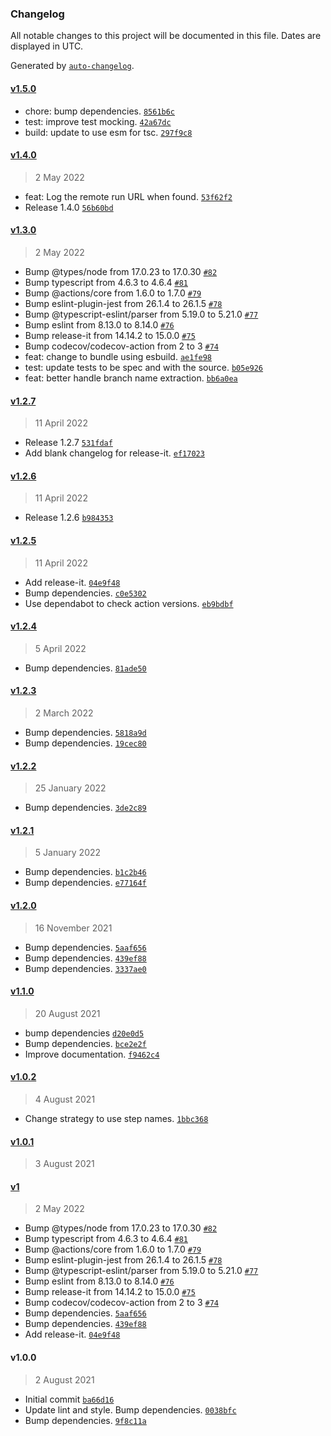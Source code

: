 ### Changelog

All notable changes to this project will be documented in this file. Dates are displayed in UTC.

Generated by [`auto-changelog`](https://github.com/CookPete/auto-changelog).

#### [v1.5.0](https://github.com/Codex-/return-dispatch/compare/v1.4.0...v1.5.0)

- chore: bump dependencies. [`8561b6c`](https://github.com/Codex-/return-dispatch/commit/8561b6c2b86fd8e7e036c04c047a931ed54f2af6)
- test: improve test mocking. [`42a67dc`](https://github.com/Codex-/return-dispatch/commit/42a67dced5dda64cc47dacaae7fbf9f7211d6946)
- build: update to use esm for tsc. [`297f9c8`](https://github.com/Codex-/return-dispatch/commit/297f9c87f343b45b3358295b594fe7aa27cfb3eb)

#### [v1.4.0](https://github.com/Codex-/return-dispatch/compare/v1.3.0...v1.4.0)

> 2 May 2022

- feat: Log the remote run URL when found. [`53f62f2`](https://github.com/Codex-/return-dispatch/commit/53f62f2828bfd38934bac35e3fb26c2ff32a9398)
- Release 1.4.0 [`56b60bd`](https://github.com/Codex-/return-dispatch/commit/56b60bde5343b433889517fb7e36da397209a5cc)

#### [v1.3.0](https://github.com/Codex-/return-dispatch/compare/v1.2.7...v1.3.0)

> 2 May 2022

- Bump @types/node from 17.0.23 to 17.0.30 [`#82`](https://github.com/Codex-/return-dispatch/pull/82)
- Bump typescript from 4.6.3 to 4.6.4 [`#81`](https://github.com/Codex-/return-dispatch/pull/81)
- Bump @actions/core from 1.6.0 to 1.7.0 [`#79`](https://github.com/Codex-/return-dispatch/pull/79)
- Bump eslint-plugin-jest from 26.1.4 to 26.1.5 [`#78`](https://github.com/Codex-/return-dispatch/pull/78)
- Bump @typescript-eslint/parser from 5.19.0 to 5.21.0 [`#77`](https://github.com/Codex-/return-dispatch/pull/77)
- Bump eslint from 8.13.0 to 8.14.0 [`#76`](https://github.com/Codex-/return-dispatch/pull/76)
- Bump release-it from 14.14.2 to 15.0.0 [`#75`](https://github.com/Codex-/return-dispatch/pull/75)
- Bump codecov/codecov-action from 2 to 3 [`#74`](https://github.com/Codex-/return-dispatch/pull/74)
- feat: change to bundle using esbuild. [`ae1fe98`](https://github.com/Codex-/return-dispatch/commit/ae1fe98effd84ecb622209eda191a830da9d2bc8)
- test: update tests to be spec and with the source. [`b05e926`](https://github.com/Codex-/return-dispatch/commit/b05e926b04580c97f70eb934d6d7db8f697e515b)
- feat: better handle branch name extraction. [`bb6a0ea`](https://github.com/Codex-/return-dispatch/commit/bb6a0eafeb176a78e572731b38cbba00c0fe39ec)

#### [v1.2.7](https://github.com/Codex-/return-dispatch/compare/v1.2.6...v1.2.7)

> 11 April 2022

- Release 1.2.7 [`531fdaf`](https://github.com/Codex-/return-dispatch/commit/531fdafd5302125af4b1406f27e81a715fb79332)
- Add blank changelog for release-it. [`ef17023`](https://github.com/Codex-/return-dispatch/commit/ef1702380c323d79b35ac4cebb0f0f52fcb9f90b)

#### [v1.2.6](https://github.com/Codex-/return-dispatch/compare/v1.2.5...v1.2.6)

> 11 April 2022

- Release 1.2.6 [`b984353`](https://github.com/Codex-/return-dispatch/commit/b984353038f496fde56ee5d7f3b6858b965fd1aa)

#### [v1.2.5](https://github.com/Codex-/return-dispatch/compare/v1.2.4...v1.2.5)

> 11 April 2022

- Add release-it. [`04e9f48`](https://github.com/Codex-/return-dispatch/commit/04e9f485a25fd589db0c9295e9434ed6ad0f5c9b)
- Bump dependencies. [`c0e5302`](https://github.com/Codex-/return-dispatch/commit/c0e53025a3e23a90762ed6f964c6c795267e19f0)
- Use dependabot to check action versions. [`eb9bdbf`](https://github.com/Codex-/return-dispatch/commit/eb9bdbf7bcf2426211a7a1b2ba76286538ebb293)

#### [v1.2.4](https://github.com/Codex-/return-dispatch/compare/v1.2.3...v1.2.4)

> 5 April 2022

- Bump dependencies. [`81ade50`](https://github.com/Codex-/return-dispatch/commit/81ade504270b6daa5f63a26c6ca508f0ca123e14)

#### [v1.2.3](https://github.com/Codex-/return-dispatch/compare/v1.2.2...v1.2.3)

> 2 March 2022

- Bump dependencies. [`5818a9d`](https://github.com/Codex-/return-dispatch/commit/5818a9de1d532d2713d4eeeb6675131a0cbc19a2)
- Bump dependencies. [`19cec80`](https://github.com/Codex-/return-dispatch/commit/19cec80daa9e46aba4bdc33d3c7a7b0916b88d10)

#### [v1.2.2](https://github.com/Codex-/return-dispatch/compare/v1.2.1...v1.2.2)

> 25 January 2022

- Bump dependencies. [`3de2c89`](https://github.com/Codex-/return-dispatch/commit/3de2c8943f432f4a39ca4a00e6ed729e98acf145)

#### [v1.2.1](https://github.com/Codex-/return-dispatch/compare/v1.2.0...v1.2.1)

> 5 January 2022

- Bump dependencies. [`b1c2b46`](https://github.com/Codex-/return-dispatch/commit/b1c2b46e1ae0c7dfa3e8499849cfecec2b19dcde)
- Bump dependencies. [`e77164f`](https://github.com/Codex-/return-dispatch/commit/e77164f7173f1174c09921c0b661715f0ba27f2d)

#### [v1.2.0](https://github.com/Codex-/return-dispatch/compare/v1.1.0...v1.2.0)

> 16 November 2021

- Bump dependencies. [`5aaf656`](https://github.com/Codex-/return-dispatch/commit/5aaf6566fe7177d233c2656dfc621f37ff45cdc1)
- Bump dependencies. [`439ef88`](https://github.com/Codex-/return-dispatch/commit/439ef887a28f3d80108374af173fffddfdb0adac)
- Bump dependencies. [`3337ae0`](https://github.com/Codex-/return-dispatch/commit/3337ae0fccdb78f26ab7c1e6351c90af7d8f6639)

#### [v1.1.0](https://github.com/Codex-/return-dispatch/compare/v1.0.2...v1.1.0)

> 20 August 2021

- bump dependencies [`d20e0d5`](https://github.com/Codex-/return-dispatch/commit/d20e0d5d0921a1fb59e872d4281afbed98263daf)
- Bump dependencies. [`bce2e2f`](https://github.com/Codex-/return-dispatch/commit/bce2e2f8bb570bfd632c908fac049e727d70105b)
- Improve documentation. [`f9462c4`](https://github.com/Codex-/return-dispatch/commit/f9462c41c89ec20626b688aa68622c3af04e2a17)

#### [v1.0.2](https://github.com/Codex-/return-dispatch/compare/v1.0.1...v1.0.2)

> 4 August 2021

- Change strategy to use step names. [`1bbc368`](https://github.com/Codex-/return-dispatch/commit/1bbc3685bab7fe2f643af3bb2839fb7254625fe8)

#### [v1.0.1](https://github.com/Codex-/return-dispatch/compare/v1...v1.0.1)

> 3 August 2021

#### [v1](https://github.com/Codex-/return-dispatch/compare/v1.0.0...v1)

> 2 May 2022

- Bump @types/node from 17.0.23 to 17.0.30 [`#82`](https://github.com/Codex-/return-dispatch/pull/82)
- Bump typescript from 4.6.3 to 4.6.4 [`#81`](https://github.com/Codex-/return-dispatch/pull/81)
- Bump @actions/core from 1.6.0 to 1.7.0 [`#79`](https://github.com/Codex-/return-dispatch/pull/79)
- Bump eslint-plugin-jest from 26.1.4 to 26.1.5 [`#78`](https://github.com/Codex-/return-dispatch/pull/78)
- Bump @typescript-eslint/parser from 5.19.0 to 5.21.0 [`#77`](https://github.com/Codex-/return-dispatch/pull/77)
- Bump eslint from 8.13.0 to 8.14.0 [`#76`](https://github.com/Codex-/return-dispatch/pull/76)
- Bump release-it from 14.14.2 to 15.0.0 [`#75`](https://github.com/Codex-/return-dispatch/pull/75)
- Bump codecov/codecov-action from 2 to 3 [`#74`](https://github.com/Codex-/return-dispatch/pull/74)
- Bump dependencies. [`5aaf656`](https://github.com/Codex-/return-dispatch/commit/5aaf6566fe7177d233c2656dfc621f37ff45cdc1)
- Bump dependencies. [`439ef88`](https://github.com/Codex-/return-dispatch/commit/439ef887a28f3d80108374af173fffddfdb0adac)
- Add release-it. [`04e9f48`](https://github.com/Codex-/return-dispatch/commit/04e9f485a25fd589db0c9295e9434ed6ad0f5c9b)

#### v1.0.0

> 2 August 2021

- Initial commit [`ba66d16`](https://github.com/Codex-/return-dispatch/commit/ba66d166a92443c4d8c2524cb42bcece354e08ef)
- Update lint and style. Bump dependencies. [`0038bfc`](https://github.com/Codex-/return-dispatch/commit/0038bfc42deb025dc56d941bede137cedc1f0879)
- Bump dependencies. [`9f8c11a`](https://github.com/Codex-/return-dispatch/commit/9f8c11a4e212621335cfcb116870d71fdffdbc3f)
